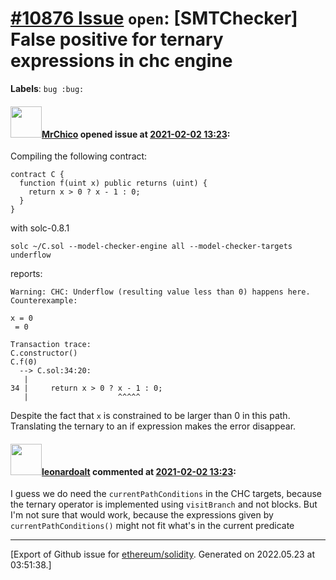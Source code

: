 # [\#10876 Issue](https://github.com/ethereum/solidity/issues/10876) `open`: [SMTChecker] False positive for ternary expressions in chc engine
**Labels**: `bug :bug:`


#### <img src="https://avatars.githubusercontent.com/u/8930559?u=7f8a8e1e1710a04c8303093b928a943ae89464b2&v=4" width="50">[MrChico](https://github.com/MrChico) opened issue at [2021-02-02 13:23](https://github.com/ethereum/solidity/issues/10876):

Compiling the following contract:
```
contract C {
  function f(uint x) public returns (uint) {
    return x > 0 ? x - 1 : 0;
  }
}
```
with solc-0.8.1
```
solc ~/C.sol --model-checker-engine all --model-checker-targets underflow
```
reports:
```
Warning: CHC: Underflow (resulting value less than 0) happens here.
Counterexample:

x = 0
 = 0

Transaction trace:
C.constructor()
C.f(0)
  --> C.sol:34:20:
   |
34 |     return x > 0 ? x - 1 : 0;
   |                    ^^^^^
```
Despite the fact that `x` is constrained to be larger than 0 in this path.
Translating the ternary to an if expression makes the error disappear.

#### <img src="https://avatars.githubusercontent.com/u/504195?u=ce2facd14af9fd474ebff49f0d44891f56f7500f&v=4" width="50">[leonardoalt](https://github.com/leonardoalt) commented at [2021-02-02 13:23](https://github.com/ethereum/solidity/issues/10876#issuecomment-771644307):

I guess we do need the `currentPathConditions` in the CHC targets, because the ternary operator is implemented using `visitBranch` and not blocks. But I'm not sure that would work, because the expressions given by `currentPathConditions()` might not fit what's in the current predicate


-------------------------------------------------------------------------------



[Export of Github issue for [ethereum/solidity](https://github.com/ethereum/solidity). Generated on 2022.05.23 at 03:51:38.]
